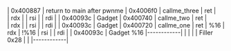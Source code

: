 

|  0x400887  | return to main after pwnme
|  0x4006f0  | callme_three
|    ret     |    
|    rdx     |
|    rsi     |
|    rdi     |
|  0x40093c  | Gadget
|  0x400740  | callme_two
|    ret     |    
|    rdx     |
|    rsi     |
|    rdi     |
|  0x40093c  | Gadget 
|  0x400720  | callme_one 
|    ret     |                %16
|    rdx     |                !%16
|    rsi     | 
|    rdi     | 
|  0x40093c  | Gadget         %16
|------------|
|            |
|            | Filler 0x28 
|            |
|------------|

